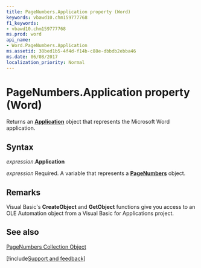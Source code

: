 ```yaml
---
title: PageNumbers.Application property (Word)
keywords: vbawd10.chm159777768
f1_keywords:
- vbawd10.chm159777768
ms.prod: word
api_name:
- Word.PageNumbers.Application
ms.assetid: 38bed1b5-4f4d-f14b-c88e-dbbdb2ebba46
ms.date: 06/08/2017
localization_priority: Normal
---
```



# PageNumbers.Application property (Word)

Returns an  **[Application](Word.Application.md)** object that represents the Microsoft Word application.


## Syntax

_expression_.**Application**

_expression_ Required. A variable that represents a **[PageNumbers](Word.PageNumbers.md)** object.


## Remarks

Visual Basic's  **CreateObject** and **GetObject** functions give you access to an OLE Automation object from a Visual Basic for Applications project.


## See also


[PageNumbers Collection Object](Word.pagenumbers.md)

[!include[Support and feedback](~/includes/feedback-boilerplate.md)]